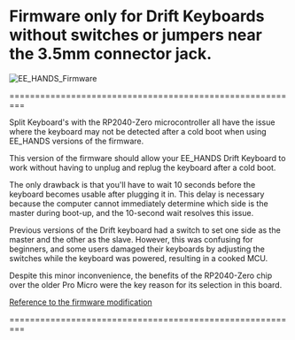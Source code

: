 # Firmware only for Drift Keyboards without switches or jumpers near the 3.5mm connector jack.
![EE_HANDS_Firmware](https://github.com/user-attachments/assets/15ca2be5-e0aa-4674-acca-d5c3f329fe20)

=========================================================

Split Keyboard's with the RP2040-Zero microcontroller all have the issue where the keyboard may not be detected after a cold boot when using EE_HANDS versions of the firmware.

This version of the firmware should allow your EE_HANDS Drift Keyboard to work without having to unplug and replug the keyboard after a cold boot.

The only drawback is that you'll have to wait 10 seconds before the keyboard becomes usable after plugging it in. This delay is necessary because the computer cannot immediately determine which side is the master during boot-up, and the 10-second wait resolves this issue.

Previous versions of the Drift keyboard had a switch to set one side as the master and the other as the slave. However, this was confusing for beginners, and some users damaged their keyboards by adjusting the switches while the keyboard was powered, resulting in a cooked MCU.

Despite this minor inconvenience, the benefits of the RP2040-Zero chip over the older Pro Micro were the key reason for its selection in this board.


[Reference to the firmware modification](https://www.reddit.com/r/ErgoMechKeyboards/comments/11qxmn2/comment/jc6up8w/)


=========================================================
